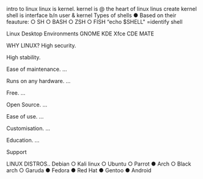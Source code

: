 intro to linux
linux is kernel. kernel is @ the heart of linux
linus create kernel
shell is interface b/n user & kernel
  Types of shells
● Based on their feauture:
○ SH
○ BASH
○ ZSH
○ FISH
            “echo $SHELL" =identify shell

Linux Desktop Environments
GNOME
KDE 
Xfce
CDE 
MATE

WHY LINUX?
 High security. 

High stability. 

Ease of maintenance. ...

Runs on any hardware. ...

Free. ...

Open Source. ...

Ease of use. ...

Customisation. ...

Education. ...

Support

 LINUX DISTROS..
 Debian
○ Kali linux
○ Ubuntu
○ Parrot
● Arch
○ Black 
arch
○ Garuda
● Fedora
● Red Hat
● Gentoo
● Android
